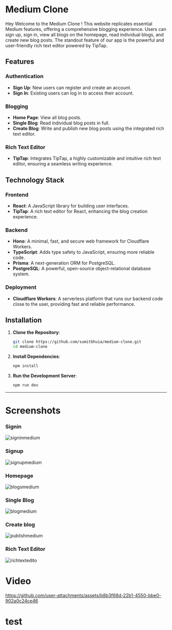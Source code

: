 # Medium Clone
Hey
Welcome to the Medium Clone ! This website replicates essential Medium features, offering a comprehensive blogging experience. Users can sign up, sign in, view all blogs on the homepage, read individual blogs, and create new blog posts. The standout feature of our app is the powerful and user-friendly rich text editor powered by TipTap.

## Features

### Authentication
- **Sign Up**: New users can register and create an account.
- **Sign In**: Existing users can log in to access their account.

### Blogging
- **Home Page**: View all blog posts.
- **Single Blog**: Read individual blog posts in full.
- **Create Blog**: Write and publish new blog posts using the integrated rich text editor.

### Rich Text Editor
- **TipTap**: Integrates TipTap, a highly customizable and intuitive rich text editor, ensuring a seamless writing experience.

## Technology Stack

### Frontend
- **React**: A JavaScript library for building user interfaces.
- **TipTap**: A rich text editor for React, enhancing the blog creation experience.

### Backend
- **Hono**: A minimal, fast, and secure web framework for Cloudflare Workers.
- **TypeScript**: Adds type safety to JavaScript, ensuring more reliable code.
- **Prisma**: A next-generation ORM for PostgreSQL.
- **PostgreSQL**: A powerful, open-source object-relational database system.

### Deployment
- **Cloudflare Workers**: A serverless platform that runs our backend code close to the user, providing fast and reliable performance.

## Installation

1. **Clone the Repository**:
   ```sh
   git clone https://github.com/sumitbhuia/medium-clone.git
   cd medium-clone
   ```

2. **Install Dependencies**:
   ```sh
   npm install
   ```

3. **Run the Development Server**:
   ```sh
   npm run dev
   ```
---
# Screenshots
### Signin
![signinmedium](https://github.com/user-attachments/assets/adcac3af-69a6-4f6b-b443-83b5a23f0d52)
### Signup
![signupmedium](https://github.com/user-attachments/assets/53b309c6-caf8-4bcc-8d8b-5def2b032c51)
### Homepage
![blogsmedium](https://github.com/user-attachments/assets/488a940c-33e1-4787-bdf9-d5dfe500ce33)
### Single Blog
![blogmedium](https://github.com/user-attachments/assets/a20bcf54-8f6d-4083-acc4-59e232ccd687)
### Create blog
![publishmedium](https://github.com/user-attachments/assets/5d4a24ea-f5da-40f9-b8c7-47bbc3ef9663)
### Rich Text Editor
![richtextedito](https://github.com/user-attachments/assets/5e4f52bb-1820-42ae-82a4-82c4c1f2ae3b)



# Video
https://github.com/user-attachments/assets/b8b3f68d-22b1-4550-bbe0-902a0c24ce46








# test
